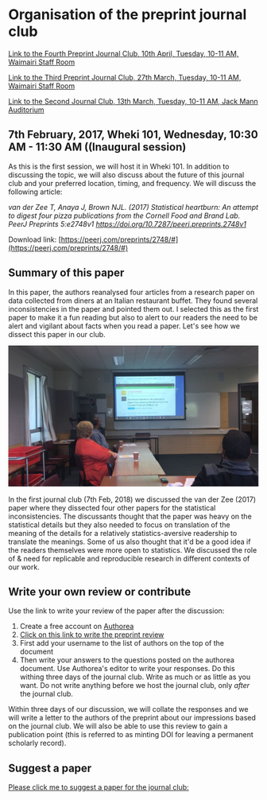 Organisation of the preprint journal club
==============================================
[Link to the Fourth Preprint Journal Club, 10th April, Tuesday, 10-11 AM, Waimairi Staff Room](https://arinbasu.github.io/UC-SHSS-Study-Group/2018-10-04-four)

[Link to the Third Preprint Journal Club, 27th March, Tuesday, 10-11 AM, Waimairi Staff Room](https://arinbasu.github.io/UC-SHSS-Study-Group/2018-27-03-third)

[Link to the Second Journal Club, 13th March, Tuesday, 10-11 AM, Jack Mann Auditorium](https://arinbasu.github.io/UC-SHSS-Study-Group/2018-03-08-second-club)

7th February, 2017, Wheki 101, Wednesday, 10:30 AM - 11:30 AM ((Inaugural session)
-------------------

As this is the first session, we will host it in Wheki 101. In addition to discussing the topic, we will also discuss about the future of this journal club and your preferred location, timing, and frequency. We will discuss the following article:

*van der Zee T, Anaya J, Brown NJL. (2017) Statistical heartburn: An attempt to digest four pizza publications from the Cornell Food and Brand Lab. PeerJ Preprints 5:e2748v1 https://doi.org/10.7287/peerj.preprints.2748v1*

Download link: [https://peerj.com/preprints/2748/#](https://peerj.com/preprints/2748/#)

Summary of this paper
----------------------
In this paper, the authors reanalysed four articles from a research paper on data collected from diners at an Italian restaurant buffet. They found several inconsistencies in the paper and pointed them out. I selected this as the first paper to make it a fun reading but also to alert to our readers the need to be alert and vigilant about facts when you read a paper. Let's see how we dissect this paper in our club.

![The first club photo](IMG-20180207-WA0033.jpg)

In the first journal club (7th Feb, 2018) we discussed the van der Zee (2017) paper where they dissected four other papers for the statistical inconsistencies. The discussants thought that the paper was heavy on the statistical details but they also needed to focus on translation of the meaning of the details for a relatively statistics-aversive readership to translate the meanings. Some of us also thought that it'd be a good idea if the readers themselves were more open to statistics. We discussed the role of & need for replicable and reproducible research in different contexts of our work. 

Write your own review or contribute
-------------------------------------
Use the  link to write your review of the paper after the discussion: 
1. Create a free account on [Authorea](http://www.authorea.com)
2. [Click on this link to write the preprint review](https://www.authorea.com/users/2191/articles/217328-ucshss-preprint-review-an-attempt-to-digest-four-pizza-publications)
3. First add your username to the list of authors on the top of the document
4. Then write your answers to the questions posted on the authorea document. Use Authorea's editor to write your responses. Do this withing three days of the journal club. Write as much or as little as you want. Do not write anything before we host the journal club, only _after_ the journal club.

Within three days of our discussion, we will collate the responses and we will write a letter to the authors of the preprint about our impressions based on the journal club. We will also be able to use this review to gain a publication point (this is referred to as minting DOI for leaving a permanent scholarly record).

Suggest a paper
----------------
[Please click me to suggest a paper for the journal club:](https://goo.gl/forms/yT1SL91yTbwe6SWk2)






